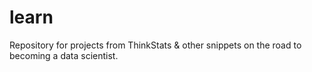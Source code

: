 # learn
Repository for projects from ThinkStats &amp; other snippets on the road to becoming a data scientist. 
